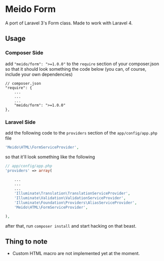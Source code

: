 # Meido Form

A port of Laravel 3's Form class. Made to work with Laravel 4.

## Usage

### Composer Side

add `"meido/form": ">=1.0.0"` to the `require` section of your composer.json so that it should look something the code below (you can, of course, include your own dependencies)

```composer
// composer.json
"require": {
	...
	...
	...
	"meido/form": ">=1.0.0"
},
```

### Laravel Side

add the following code to the `providers` section of the `app/config/app.php` file

```php
'Meido\HTML\FormServiceProvider',
```

so that it'll look something like the following

```php
// app/config/app.php
'providers' => array(

	...
	...
	...
	'Illuminate\Translation\TranslationServiceProvider',
	'Illuminate\Validation\ValidationServiceProvider',
	'Illuminate\Foundation\Providers\AliasServiceProvider',
	'Meido\HTML\FormServiceProvider',

),
```

after that, run `composer install` and start hacking on that beast.

## Thing to note

- Custom HTML macro are not implemented yet at the moment.